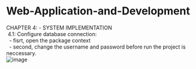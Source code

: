 # Web-Application-and-Development

CHAPTER 4: - SYSTEM IMPLEMENTATION<br/>
    &nbsp;4.1: Configure database connection: <br/>
        &nbsp;&nbsp;- fisrt, open the package context<br/>
        &nbsp;&nbsp;- second, change the username and password before run the project is neccessary.  <br/>
        ![image](https://user-images.githubusercontent.com/94380995/172983335-53be9511-9ad7-4e92-8eb1-0093f830b261.png)<br/>  
       